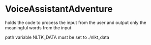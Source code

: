 # VoiceAssistantAdventure
holds the code to process the input from the user and output only the meaningful words from the input

path variable NLTK_DATA must be set to ./nlkt_data
